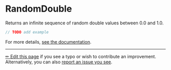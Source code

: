 # RandomDouble

Returns an infinite sequence of random double values between 0.0 and 1.0.

```c# --destination-file ../code/Program.cs --region statements --project ../code/TryMoreLinq.csproj
// TODO add example
```

For more details, [see the documentation][doc].

---

[&#x270F; Edit this page][edit] if you see a typo or wish to contribute an
improvement. Alternatively, you can also [report an issue you see][issue].


[edit]: https://github.com/morelinq/try/edit/master/random-double.md
[issue]: https://github.com/morelinq/try/issues/new?title=RandomDouble
[doc]: https://morelinq.github.io/3.1/ref/api/html/Overload_MoreLinq_MoreEnumerable_RandomDouble.htm
